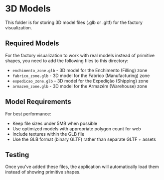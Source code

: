
# 3D Models

This folder is for storing 3D model files (.glb or .gltf) for the factory visualization.

## Required Models

For the factory visualization to work with real models instead of primitive shapes, you need to add the following files to this directory:

- `enchimento_zone.glb` - 3D model for the Enchimento (Filling) zone
- `fabrico_zone.glb` - 3D model for the Fabrico (Manufacturing) zone
- `expedicao_zone.glb` - 3D model for the Expedição (Shipping) zone
- `armazem_zone.glb` - 3D model for the Armazém (Warehouse) zone

## Model Requirements

For best performance:
- Keep file sizes under 5MB when possible
- Use optimized models with appropriate polygon count for web
- Include textures within the GLB file
- Use the GLB format (binary GLTF) rather than separate GLTF + assets

## Testing

Once you've added these files, the application will automatically load them instead of showing primitive shapes.
